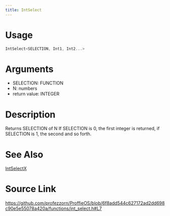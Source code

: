 ```yaml
---
title: IntSelect
---
```


# Usage
```cpp
IntSelect<SELECTION, Int1, Int2...>
```

# Arguments
 * SELECTION: FUNCTION
 * N: numbers
 * return value: INTEGER

# Description
Returns SELECTION of N
If SELECTION is 0, the first integer is returned, if SELECTION is 1, the second and so forth.

# See Also
[IntSelectX](/config/functions/IntSelectX.html)

# Source Link
https://github.com/profezzorn/ProffieOS/blob/6f8add544c627172ad2dd698c90e5e55078a420a/functions/int_select.h#L7
